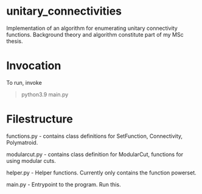 # unitary_connectivities
Implementation of an algorithm for enumerating unitary connectivity functions.
Background theory and algorithm constitute part of my MSc thesis.

# Invocation
To run, invoke
> python3.9 main.py

# Filestructure
functions.py - contains class definitions for SetFunction, Connectivity, Polymatroid.

modularcut.py - contains class definition for ModularCut, functions for using modular cuts.

helper.py - Helper functions. Currently only contains the function powerset.

main.py - Entrypoint to the program. Run this.
